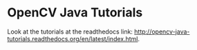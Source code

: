 OpenCV Java Tutorials
============================

Look at the tutorials at the readthedocs link:  http://opencv-java-tutorials.readthedocs.org/en/latest/index.html.
